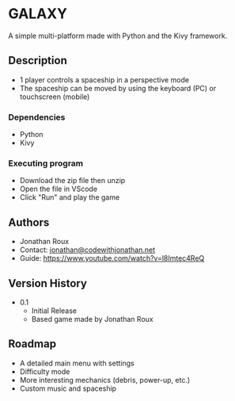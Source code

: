 # GALAXY

A simple multi-platform made with Python and the Kivy framework.

## Description

- 1 player controls a spaceship in a perspective mode
- The spaceship can be moved by using the keyboard (PC) or touchscreen (mobile)

### Dependencies

* Python
* Kivy

### Executing program

* Download the zip file then unzip
* Open the file in VScode
* Click "Run" and play the game

## Authors
- Jonathan Roux
- Contact: jonathan@codewithjonathan.net
- Guide: https://www.youtube.com/watch?v=l8Imtec4ReQ
## Version History
* 0.1
    * Initial Release
    * Based game made by Jonathan Roux

## Roadmap
- A detailed main menu with settings
- Difficulty mode
- More interesting mechanics (debris, power-up, etc.)
- Custom music and spaceship
